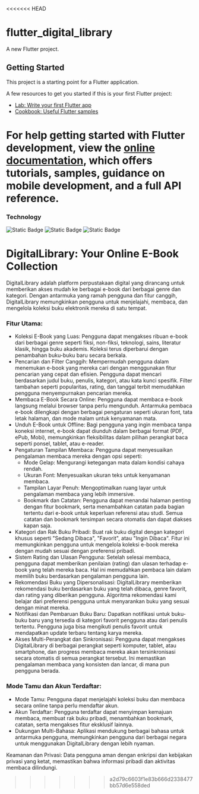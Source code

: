<<<<<<< HEAD
# flutter_digital_library

A new Flutter project.

## Getting Started

This project is a starting point for a Flutter application.

A few resources to get you started if this is your first Flutter project:

- [Lab: Write your first Flutter app](https://docs.flutter.dev/get-started/codelab)
- [Cookbook: Useful Flutter samples](https://docs.flutter.dev/cookbook)

For help getting started with Flutter development, view the
[online documentation](https://docs.flutter.dev/), which offers tutorials,
samples, guidance on mobile development, and a full API reference.
=======
### Technology
![Static Badge](https://img.shields.io/badge/Flutter-%2302569B?style=flat&logo=flutter&logoColor=white)
![Static Badge](https://img.shields.io/badge/TailwindCSS-%2338B2AC?style=flat&logo=tailwindcss&logoColor=white)
![Static Badge](https://img.shields.io/badge/Next.js-%23000000?style=flat&logo=nextdotjs&logoColor=white)

# DigitalLibrary: Your Online E-Book Collection
DigitalLibrary adalah platform perpustakaan digital yang dirancang untuk memberikan akses mudah ke berbagai e-book dari berbagai genre dan kategori. Dengan antarmuka yang ramah pengguna dan fitur canggih, DigitalLibrary memungkinkan pengguna untuk menjelajahi, membaca, dan mengelola koleksi buku elektronik mereka di satu tempat.

### Fitur Utama:
- Koleksi E-Book yang Luas: Pengguna dapat mengakses ribuan e-book dari berbagai genre seperti fiksi, non-fiksi, teknologi, sains, literatur klasik, hingga buku akademis. Koleksi terus diperbarui dengan penambahan buku-buku baru secara berkala.
- Pencarian dan Filter Canggih: Mempermudah pengguna dalam menemukan e-book yang mereka cari dengan menggunakan fitur pencarian yang cepat dan efisien. Pengguna dapat mencari berdasarkan judul buku, penulis, kategori, atau kata kunci spesifik. Filter tambahan seperti popularitas, rating, dan tanggal terbit memudahkan pengguna menyempurnakan pencarian mereka.
- Membaca E-Book Secara Online: Pengguna dapat membaca e-book langsung melalui browser tanpa perlu mengunduh. Antarmuka pembaca e-book dilengkapi dengan berbagai pengaturan seperti ukuran font, tata letak halaman, dan mode malam untuk kenyamanan mata.
- Unduh E-Book untuk Offline: Bagi pengguna yang ingin membaca tanpa koneksi internet, e-book dapat diunduh dalam berbagai format (PDF, ePub, Mobi), memungkinkan fleksibilitas dalam pilihan perangkat baca seperti ponsel, tablet, atau e-reader.
- Pengaturan Tampilan Membaca: Pengguna dapat menyesuaikan pengalaman membaca mereka dengan opsi seperti:
  - Mode Gelap: Mengurangi ketegangan mata dalam kondisi cahaya rendah.
  - Ukuran Font: Menyesuaikan ukuran teks untuk kenyamanan membaca.
  - Tampilan Layar Penuh: Mengoptimalkan ruang layar untuk pengalaman membaca yang lebih immersive.
  - Bookmark dan Catatan: Pengguna dapat menandai halaman penting dengan fitur bookmark, serta menambahkan catatan pada bagian tertentu dari e-book untuk keperluan referensi atau studi. Semua catatan dan bookmark tersimpan secara otomatis dan dapat diakses kapan saja.
- Kategori dan Rak Buku Pribadi: Buat rak buku digital dengan kategori khusus seperti "Sedang Dibaca", "Favorit", atau "Ingin Dibaca". Fitur ini memungkinkan pengguna untuk mengelola koleksi e-book mereka dengan mudah sesuai dengan preferensi pribadi.
- Sistem Rating dan Ulasan Pengguna: Setelah selesai membaca, pengguna dapat memberikan penilaian (rating) dan ulasan terhadap e-book yang telah mereka baca. Hal ini memudahkan pembaca lain dalam memilih buku berdasarkan pengalaman pengguna lain.
- Rekomendasi Buku yang Dipersonalisasi: DigitalLibrary memberikan rekomendasi buku berdasarkan buku yang telah dibaca, genre favorit, dan rating yang diberikan pengguna. Algoritma rekomendasi kami belajar dari preferensi pengguna untuk menyarankan buku yang sesuai dengan minat mereka.
- Notifikasi dan Pembaruan Buku Baru: Dapatkan notifikasi untuk buku-buku baru yang tersedia di kategori favorit pengguna atau dari penulis tertentu. Pengguna juga bisa mengikuti penulis favorit untuk mendapatkan update terbaru tentang karya mereka.
- Akses Multi-Perangkat dan Sinkronisasi: Pengguna dapat mengakses DigitalLibrary di berbagai perangkat seperti komputer, tablet, atau smartphone, dan progress membaca mereka akan tersinkronisasi secara otomatis di semua perangkat tersebut. Ini memastikan pengalaman membaca yang konsisten dan lancar, di mana pun pengguna berada.

### Mode Tamu dan Akun Terdaftar:
- Mode Tamu: Pengguna dapat menjelajahi koleksi buku dan membaca secara online tanpa perlu mendaftar akun.
- Akun Terdaftar: Pengguna terdaftar dapat menyimpan kemajuan membaca, membuat rak buku pribadi, menambahkan bookmark, catatan, serta mengakses fitur eksklusif lainnya.
- Dukungan Multi-Bahasa: Aplikasi mendukung berbagai bahasa untuk antarmuka pengguna, memungkinkan pengguna dari berbagai negara untuk menggunakan DigitalLibrary dengan lebih nyaman.

Keamanan dan Privasi: Data pengguna aman dengan enkripsi dan kebijakan privasi yang ketat, memastikan bahwa informasi pribadi dan aktivitas membaca dilindungi.
>>>>>>> a2d79c6603f1e83b666d2338477bb57d6e558ded
